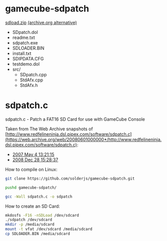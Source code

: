# gamecube-sdpatch

[sdload.zip](https://www.wiibrew.org/wiki/Running_GameCube_homebrew_on_the_Wii) [(archive.org alternative)](https://web.archive.org/web/*/http://wii-news.dcemu.co.uk/sdload.zip)

-   SDpatch.dol
-   readme.txt
-   sdpatch.exe
-   SDLOADER.BIN
-   install.txt
-   SDIPDATA.CFG
-   testdemo.dol
-   src/
    -   SDpatch.cpp
    -   StdAfx.cpp
    -   StdAfx.h

# sdpatch.c

sdpatch.c - Patch a FAT16 SD Card for use with GameCube Console

Taken from The Web Archive snapshots of [http://www.redfelineninja.dsl.pipex.com/software/sdpatch.c](https://web.archive.org/web/20080601000000*/http://www.redfelineninja.dsl.pipex.com/software/sdpatch.c):

-   [2007 May 4 13:21:15](https://web.archive.org/web/20070504132115/http://www.redfelineninja.dsl.pipex.com/software/sdpatch.c)
-   [2008 Dec 28 15:28:37](https://web.archive.org/web/20081228152837/http://www.redfelineninja.dsl.pipex.com/software/sdpatch.c)

How to compile on Linux:

```bash
git clone https://github.com/solderjs/gamecube-sdpatch.git

pushd gamecube-sdpatch/

gcc -Wall sdpatch.c -o sdpatch
```

How to create an SD Card:

```bash
mkdosfs -F16 -nSDLoad /dev/sdcard
./sdpatch /dev/sdcard
mkdir -p /media/sdcard
mount -t vfat /dev/sdcard /media/sdcard
cp SDLOADER.BIN /media/sdcard
```
